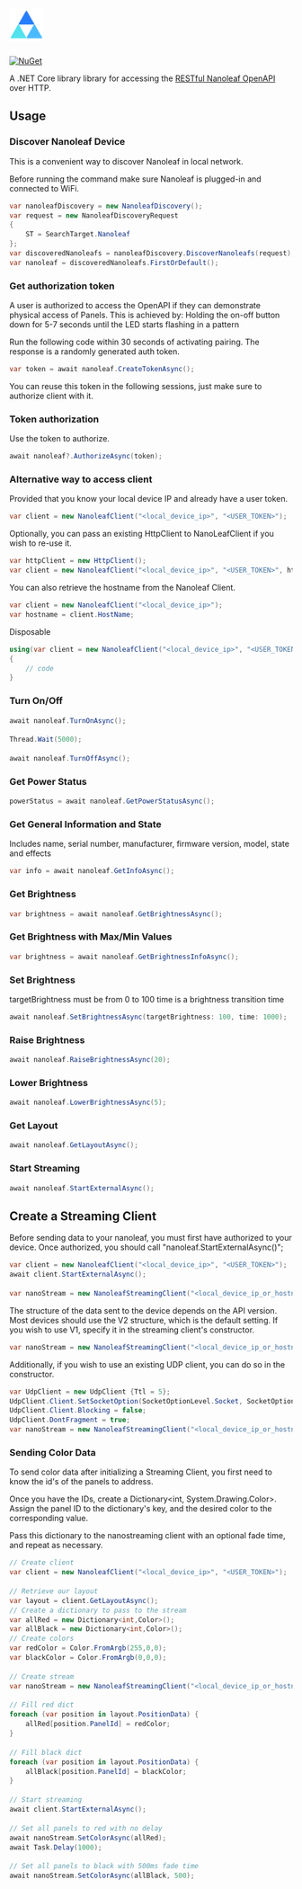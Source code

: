 # <img src="https://github.com/BullFrog13/Nanoleaf-Client/blob/master/nano1.png" width="60" height="60">

[![NuGet](https://img.shields.io/nuget/v/Nanoleaf.Core)](https://nuget.org/packages/Nanoleaf.Core)


A .NET Core library library for accessing the [RESTful Nanoleaf OpenAPI][1] over HTTP.

## Usage

### Discover Nanoleaf Device

This is a convenient way to discover Nanoleaf in local network.

Before running the command make sure Nanoleaf is plugged-in and connected to WiFi.

```c#
var nanoleafDiscovery = new NanoleafDiscovery();
var request = new NanoleafDiscoveryRequest
{
	ST = SearchTarget.Nanoleaf
};
var discoveredNanoleafs = nanoleafDiscovery.DiscoverNanoleafs(request);
var nanoleaf = discoveredNanoleafs.FirstOrDefault();
```

### Get authorization token

A user is authorized to access the OpenAPI if they can demonstrate physical access of Panels.
This is achieved by: Holding the on-off button down for 5-7 seconds until the LED starts flashing in a pattern

Run the following code within 30 seconds of activating pairing. The response is a randomly generated auth token.
```c#
var token = await nanoleaf.CreateTokenAsync();
```

You can reuse this token in the following sessions, just make sure to authorize client with it.

### Token authorization

Use the token to authorize.

```c#
await nanoleaf?.AuthorizeAsync(token);
```

### Alternative way to access client

Provided that you know your local device IP and already have a user token.
```c#
var client = new NanoleafClient("<local_device_ip>", "<USER_TOKEN>");
```

Optionally, you can pass an existing HttpClient to NanoLeafClient if you wish to re-use it.
```c#
var httpClient = new HttpClient();
var client = new NanoleafClient("<local_device_ip>", "<USER_TOKEN>", httpClient);
```

You can also retrieve the hostname from the Nanoleaf Client.
```c#
var client = new NanoleafClient("<local_device_ip>");
var hostname = client.HostName;
```

Disposable
```c#
using(var client = new NanoleafClient("<local_device_ip>", "<USER_TOKEN>")
{
	// code
}
```

### Turn On/Off

```c#
await nanoleaf.TurnOnAsync();

Thread.Wait(5000);

await nanoleaf.TurnOffAsync();
```

### Get Power Status

```c#
powerStatus = await nanoleaf.GetPowerStatusAsync();
```

### Get General Information and State

Includes name, serial number, manufacturer, firmware version, model, state and effects

```c#
var info = await nanoleaf.GetInfoAsync();
```

### Get Brightness

```c#
var brightness = await nanoleaf.GetBrightnessAsync();
```

### Get Brightness with Max/Min Values

```c#
var brightness = await nanoleaf.GetBrightnessInfoAsync();
```

### Set Brightness

targetBrightness must be from 0 to 100
time is a brightness transition time

```c#
await nanoleaf.SetBrightnessAsync(targetBrightness: 100, time: 1000);
```

### Raise Brightness

```c#
await nanoleaf.RaiseBrightnessAsync(20);
```

### Lower Brightness

```c#
await nanoleaf.LowerBrightnessAsync(5);
```

### Get Layout

```c#
await nanoleaf.GetLayoutAsync();
```

### Start Streaming

```c#
await nanoleaf.StartExternalAsync();
```

## Create a Streaming Client

Before sending data to your nanoleaf, you must first have authorized to your device.
Once authorized, you should call "nanoleaf.StartExternalAsync()";

```c#
var client = new NanoleafClient("<local_device_ip>", "<USER_TOKEN>");
await client.StartExternalAsync();

var nanoStream = new NanoleafStreamingClient("<local_device_ip_or_hostname>");
```

The structure of the data sent to the device depends on the API version. Most devices 
should use the V2 structure, which is the default setting. If you wish to use V1, specify it in the 
streaming client's constructor.

```c#
var nanoStream = new NanoleafStreamingClient("<local_device_ip_or_hostname>", 1); // Specify version 1
```

Additionally, if you wish to use an existing UDP client, you can do so in the constructor.

```c#
var UdpClient = new UdpClient {Ttl = 5};
UdpClient.Client.SetSocketOption(SocketOptionLevel.Socket, SocketOptionName.ReuseAddress, true);
UdpClient.Client.Blocking = false;
UdpClient.DontFragment = true;
var nanoStream = new NanoleafStreamingClient("<local_device_ip_or_hostname>", 2, UdpClient);
```

### Sending Color Data

To send color data after initializing a Streaming Client, you first need to know the id's of
the panels to address. 

Once you have the IDs, create a Dictionary<int, System.Drawing.Color>. Assign the panel ID to the
dictionary's key, and the desired color to the corresponding value.

Pass this dictionary to the nanostreaming client with an optional fade time, and repeat as necessary.

```c#
// Create client
var client = new NanoleafClient("<local_device_ip>", "<USER_TOKEN>");

// Retrieve our layout
var layout = client.GetLayoutAsync();
// Create a dictionary to pass to the stream
var allRed = new Dictionary<int,Color>();
var allBlack = new Dictionary<int,Color>();
// Create colors
var redColor = Color.FromArgb(255,0,0);
var blackColor = Color.FromArgb(0,0,0);

// Create stream
var nanoStream = new NanoleafStreamingClient("<local_device_ip_or_hostname>", 1); // Specify version 1

// Fill red dict 
foreach (var position in layout.PositionData) {
    allRed[position.PanelId] = redColor;
}

// Fill black dict
foreach (var position in layout.PositionData) {
    allBlack[position.PanelId] = blackColor;
}

// Start streaming
await client.StartExternalAsync();

// Set all panels to red with no delay
await nanoStream.SetColorAsync(allRed);
await Task.Delay(1000);

// Set all panels to black with 500ms fade time
await nanoStream.SetColorAsync(allBlack, 500);



```


[1]: https://forum.nanoleaf.me/docs/openapi